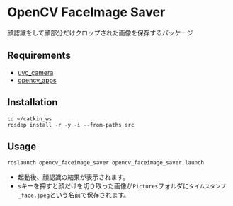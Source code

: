 # OpenCV FaceImage Saver
顔認識をして顔部分だけクロップされた画像を保存するパッケージ

## Requirements
* [uvc_camera](http://wiki.ros.org/uvc_camera)
* [opencv_apps](http://wiki.ros.org/opencv_apps)

## Installation

```
cd ~/catkin_ws
rosdep install -r -y -i --from-paths src
```

## Usage
```sh
roslaunch opencv_faceimage_saver opencv_faceimage_saver.launch
```

- 起動後、顔認識の結果が表示されます。
- `s`キーを押すと顔だけを切り取った画像が`Pictures`フォルダに`タイムスタンプ_face.jpeg`という名前で保存されます。